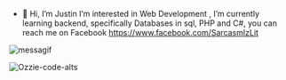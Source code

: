- 👋 Hi, I’m Justin  I’m interested in Web Development , I’m currently learning backend, specifically Databases in sql, PHP and C#, you  can reach me on Facebook  https://www.facebook.com/SarcasmIzLit

![messagif](https://user-images.githubusercontent.com/83016833/192207773-bec89056-f2c4-4917-b83c-9a23b2078144.gif)


<p align="left">
  <img
    src="https://komarev.com/ghpvc/?username=Ozzie-code-alt"
    alt="Ozzie-code-alts"
  />
</p>
